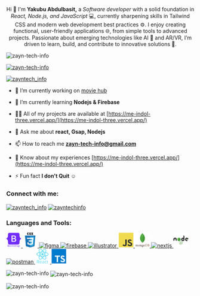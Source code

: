 <p align="center">Hi 👋 I'm <b>Yakubu Abdulbasit,</b> a <i>Software developer</i> with a solid foundation in <i>React, Node.js, and JavaScript</i> 💻, currently sharpening skills in Tailwind CSS and modern web development best practices ⚙. I enjoy creating functional, user-friendly applications 🌐, from simple tools to advanced projects. Passionate about emerging technologies like AI 🤖 and AR/VR, I’m driven to learn, build, and contribute to innovative solutions 🚀.</p>

<p align="left"> <img src="https://komarev.com/ghpvc/?username=zayn-tech-info&label=Profile%20views&color=0e75b6&style=flat" alt="zayn-tech-info" /> </p>

<p align="left"> <a href="https://github.com/ryo-ma/github-profile-trophy"><img src="https://github-profile-trophy.vercel.app/?username=zayn-tech-info" alt="zayn-tech-info" /></a> </p>

<p align="left"> <a href="https://twitter.com/zayntech_info" target="blank"><img src="https://img.shields.io/twitter/follow/zayntech_info?logo=twitter&style=for-the-badge" alt="zayntech_info" /></a> </p>

- 🔭 I’m currently working on [movie hub](https://zayn-movie-hub.vercel.app/)

- 🌱 I’m currently learning **Nodejs & Firebase**

- 👨‍💻 All of my projects are available at [https://me-indol-three.vercel.app/](https://me-indol-three.vercel.app/)

- 💬 Ask me about **react, Gsap, Nodejs**

- 📫 How to reach me **zayn-tech-info@gmail.com**

- 📄 Know about my experiences [https://me-indol-three.vercel.app/](https://me-indol-three.vercel.app/)

- ⚡ Fun fact **I don't Quit ☺**

<h3 align="left">Connect with me:</h3>
<p align="left">
<a href="https://twitter.com/zayntech_info" target="blank"><img align="center" src="https://raw.githubusercontent.com/rahuldkjain/github-profile-readme-generator/master/src/images/icons/Social/twitter.svg" alt="zayntech_info" height="30" width="40" /></a>
<a href="https://linkedin.com/in/zayntechinfo" target="blank"><img align="center" src="https://raw.githubusercontent.com/rahuldkjain/github-profile-readme-generator/master/src/images/icons/Social/linked-in-alt.svg" alt="zayntechinfo" height="30" width="40" /></a>
</p>

<h3 align="left">Languages and Tools:</h3>
<p align="left"> <a href="https://getbootstrap.com" target="_blank" rel="noreferrer"> <img src="https://raw.githubusercontent.com/devicons/devicon/master/icons/bootstrap/bootstrap-plain-wordmark.svg" alt="bootstrap" width="40" height="40"/> </a> <a href="https://www.w3schools.com/css/" target="_blank" rel="noreferrer"> <img src="https://raw.githubusercontent.com/devicons/devicon/master/icons/css3/css3-original-wordmark.svg" alt="css3" width="40" height="40"/> </a> <a href="https://www.figma.com/" target="_blank" rel="noreferrer"> <img src="https://www.vectorlogo.zone/logos/figma/figma-icon.svg" alt="figma" width="40" height="40"/> </a> <a href="https://firebase.google.com/" target="_blank" rel="noreferrer"> <img src="https://www.vectorlogo.zone/logos/firebase/firebase-icon.svg" alt="firebase" width="40" height="40"/> </a> <a href="https://www.adobe.com/in/products/illustrator.html" target="_blank" rel="noreferrer"> <img src="https://www.vectorlogo.zone/logos/adobe_illustrator/adobe_illustrator-icon.svg" alt="illustrator" width="40" height="40"/> </a> <a href="https://developer.mozilla.org/en-US/docs/Web/JavaScript" target="_blank" rel="noreferrer"> <img src="https://raw.githubusercontent.com/devicons/devicon/master/icons/javascript/javascript-original.svg" alt="javascript" width="40" height="40"/> </a> <a href="https://www.mongodb.com/" target="_blank" rel="noreferrer"> <img src="https://raw.githubusercontent.com/devicons/devicon/master/icons/mongodb/mongodb-original-wordmark.svg" alt="mongodb" width="40" height="40"/> </a> <a href="https://nextjs.org/" target="_blank" rel="noreferrer"> <img src="https://cdn.worldvectorlogo.com/logos/nextjs-2.svg" alt="nextjs" width="40" height="40"/> </a> <a href="https://nodejs.org" target="_blank" rel="noreferrer"> <img src="https://raw.githubusercontent.com/devicons/devicon/master/icons/nodejs/nodejs-original-wordmark.svg" alt="nodejs" width="40" height="40"/> </a> <a href="https://postman.com" target="_blank" rel="noreferrer"> <img src="https://www.vectorlogo.zone/logos/getpostman/getpostman-icon.svg" alt="postman" width="40" height="40"/> </a> <a href="https://reactjs.org/" target="_blank" rel="noreferrer"> <img src="https://raw.githubusercontent.com/devicons/devicon/master/icons/react/react-original-wordmark.svg" alt="react" width="40" height="40"/> </a> <a href="https://www.typescriptlang.org/" target="_blank" rel="noreferrer"> <img src="https://raw.githubusercontent.com/devicons/devicon/master/icons/typescript/typescript-original.svg" alt="typescript" width="40" height="40"/> </a> </p>

<p><img align="left" src="https://github-readme-stats.vercel.app/api/top-langs?username=zayn-tech-info&show_icons=true&locale=en&layout=compact" alt="zayn-tech-info" /></p>

<p>&nbsp;<img align="center" src="https://github-readme-stats.vercel.app/api?username=zayn-tech-info&show_icons=true&locale=en" alt="zayn-tech-info" /></p>
<b></b>
<p><img align="center" src="https://github-readme-streak-stats.herokuapp.com/?user=zayn-tech-info&" alt="zayn-tech-info" /></p>
